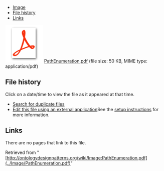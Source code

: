* [Image](../Image/PathEnumeration.pdf#file)
* [File history](../Image/PathEnumeration.pdf#filehistory)
* [Links](../Image/PathEnumeration.pdf#filelinks)

[![](../skins/common/images/icons/fileicon-pdf.png)](../Image/PathEnumeration.pdf "PathEnumeration.pdf")
[PathEnumeration.pdf](../images/2/2b/PathEnumeration.pdf "PathEnumeration.pdf")‎  (file size: 50 KB, MIME type: application/pdf)





## File history

Click on a date/time to view the file as it appeared at that time.



  
* [Search for duplicate files](http://ontologydesignpatterns.org/wiki/Special:FileDuplicateSearch/PathEnumeration.pdf "Special:FileDuplicateSearch/PathEnumeration.pdf")
* [Edit this file using an external application](http://ontologydesignpatterns.org/wiki/index.php?title=Image:PathEnumeration.pdf&action=edit&externaledit=true&mode=file "Image:PathEnumeration.pdf")See the [setup instructions](http://www.mediawiki.org/wiki/Manual:External_editors "http://www.mediawiki.org/wiki/Manual:External_editors") for more information.

## Links



There are no pages that link to this file.




Retrieved from "[http://ontologydesignpatterns.org/wiki/Image:PathEnumeration.pdf](../Image/PathEnumeration.pdf)"